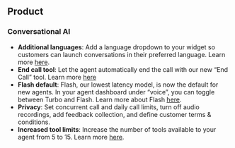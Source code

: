 ## Product

### Conversational AI

- **Additional languages**: Add a language dropdown to your widget so customers can launch conversations in their preferred language. Learn more [here](/docs/conversational-ai/customization/language).
- **End call tool**: Let the agent automatically end the call with our new “End Call” tool. Learn more [here](/docs/conversational-ai/customization/tools)
- **Flash default**: Flash, our lowest latency model, is now the default for new agents. In your agent dashboard under “voice”, you can toggle between Turbo and Flash. Learn more about Flash [here](https://elevenlabs.io/blog/meet-flash).
- **Privacy**: Set concurrent call and daily call limits, turn off audio recordings, add feedback collection, and define customer terms & conditions.
- **Increased tool limits**: Increase the number of tools available to your agent from 5 to 15. Learn more [here](/docs/conversational-ai/customization/tools).
